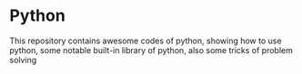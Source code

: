 
# Python

This repository contains awesome codes of python, showing how to use python, some notable built-in library of python, also some tricks of problem solving

